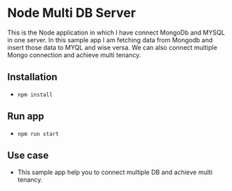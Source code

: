 # Node Multi DB Server

This is the Node application in which I have connect MongoDb and MYSQL in one server.
In this sample app I am fetching data from Mongodb and insert those data to MYQL and wise versa.
We can also connect multiple Mongo connection and achieve multi tenancy.

## Installation

- `npm install`

## Run app

- `npm run start`

## Use case

- This sample app help you to connect multiple DB and achieve multi tenancy.
